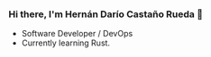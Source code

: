 ### Hi there, I'm Hernán Darío Castaño Rueda 👋
- Software Developer / DevOps
- Currently learning Rust.

<script type="text/javascript">
    console.log('hola');
</script>


<!--
**dario-castano/dario-castano** is a ✨ _special_ ✨ repository because its `README.md` (this file) appears on your GitHub profile.

Here are some ideas to get you started:

- 🔭 I’m currently working on ...
- 🌱 I’m currently learning ...
- 👯 I’m looking to collaborate on ...
- 🤔 I’m looking for help with ...
- 💬 Ask me about ...
- 📫 How to reach me: ...
- 😄 Pronouns: ...
- ⚡ Fun fact: ...
-->
 